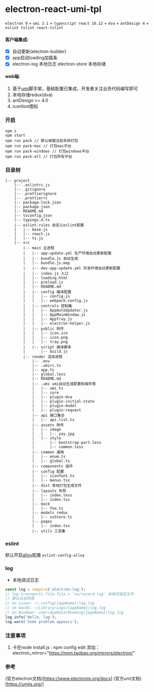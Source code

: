 # electron-react-umi-tpl

`electron 9` + `umi 3.1` + `typescript react 16.12` + `dva` + `antDesign 4` + `eslint tslint react-tslint`

#### 客户端集成:
- [x] 自动更新(electron-builder)
- [x] app启动loading加载条
- [x] electron-log 本地日志  electron-store 本地存储

#### web端:
1. 基于[umi](https://umijs.org/zh-CN)脚手架，基础配置已集成，开发者关注业务代码编写即可
2. 本地存储redux(dva)
3. antDesign >= 4.0
4. iconfont图标

### 开启

```
npm i
npm start
npm run pack // 默认根据当前系统打包
npm run pack-mac // 打包mac平台
npm run pack-windows // 打包windows平台
npm run pack-all // 打包所有平台
```

### 目录树
```
|-- project
    |-- .eslintrc.js
    |-- .gitignore
    |-- .prettierignore
    |-- .prettierrc
    |-- package-lock.json
    |-- package.json
    |-- README.md
    |-- tsconfig.json
    |-- typings.d.ts
    |-- eslint-rules 自定义eslint配置
    |   |-- base.js
    |   |-- react.js
    |   |-- ts.js
    |-- src
        |-- main 主进程
        |   |-- app-update.yml 生产环境自动更新配置
        |   |-- bundle.js 自动生成
        |   |-- bundle.js.map
        |   |-- dev-app-update.yml 开发环境自动更新配置
        |   |-- index.js 入口
        |   |-- loading.html
        |   |-- preload.js
        |   |-- README.md
        |   |-- config 编译配置
        |   |   |-- config.js
        |   |   |-- webpack.config.js
        |   |-- controls 控制集
        |   |   |-- AppAutoUpdater.js
        |   |   |-- AppMainWindow.js
        |   |   |-- AppTray.js
        |   |   |-- electron-helper.js
        |   |-- public 附件
        |   |   |-- icon.ico
        |   |   |-- icon.png
        |   |   |-- tray.png
        |   |-- script 编译脚本
        |       |-- build.js
        |-- render 渲染进程
            |-- .env
            |-- .umirc.ts
            |-- app.ts
            |-- global.less
            |-- README.md
            |-- .umi umi自动生成配置和插件等
            |   |-- umi.ts
            |   |-- core
            |   |-- plugin-dva
            |   |-- plugin-initial-state
            |   |-- plugin-model
            |   |-- plugin-request
            |-- api 接口集合
            |   |-- api.list.ts
            |-- assets 附件
            |   |-- image
            |   |   |-- yay.jpg
            |   |-- style
            |       |-- bootstrap-part.less
            |       |-- common.less
            |-- common 通用
            |   |-- enum.ts
            |   |-- global.ts
            |-- components 组件
            |-- config 配置
            |   |-- iconfont.ts
            |   |-- menus.tsx
            |-- dist 本地打包生成文件
            |-- layouts 布局
            |   |-- index.less
            |   |-- index.tsx
            |-- mock
            |   |-- foo.ts
            |-- models redux
            |   |-- xxStore.ts
            |-- pages
            |   |-- index.tsx
            |-- utils 工具集

```

### eslint
默认开启[alloy](https://github.com/AlloyTeam/eslint-config-alloy)配置
`eslint-config-alloy`

### log

- 本地调试日志

```js
const log = require('electron-log');
// log.transports.file.file = 'xx/record.log' 本地可指定文件
// 默认日志存放
// on Linux: ~/.config/{appName}/log.log
// on macOS: ~/Library/Logs/{appName}/log.log
// on Windows: user\AppData\Roaming\{appName}\log.log
log.info('Hello, log');
log.warn('Some problem appears');
```

### 注意事项

1. 卡在node install.js : npm config edit 添加：electron_mirror="https://npm.taobao.org/mirrors/electron/"

### 参考

(官方electron文档)[https://www.electronjs.org/docs]
(官方umi文档)[https://umijs.org/]

